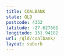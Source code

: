 ```yaml
---
title: COALBANK
state: QLD
postcode: 4352
latitude: -27.627661
longitude: 151.94182
url: /qld/coalbank/
layout: suburb
---
```

